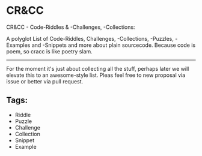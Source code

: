 # CR&CC
CR&CC - Code-Riddles & -Challenges, -Collections: 

A polyglot List of Code-Riddles, Challenges, -Collections, -Puzzles, -Examples and -Snippets and more about plain sourcecode. Because code is poem, so cracc is like poetry slam.

---
For the moment it's just about  collecting all the stuff, perhaps later we will elevate this to an awesome-style list. Pleas feel free to new proposal via issue or better via pull request.

## Tags:

- Riddle
- Puzzle
- Challenge
- Collection
- Snippet
- Example
